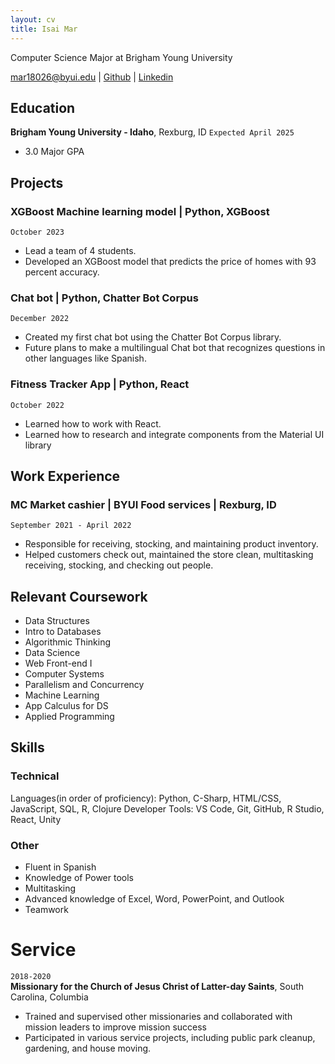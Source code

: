 ```yaml
---
layout: cv
title: Isai Mar
---
```


Computer Science Major at Brigham Young University

<div id="webaddress">
<a href="mar18026@byui.edu">mar18026@byui.edu</a>
| <a href="https://github.com/IsaiMar">Github</a>
| <a href="https://www.linkedin.com/in/isai-mar-gar/">Linkedin</a>
</div>


## Education


__Brigham Young University - Idaho__, Rexburg, ID `Expected April 2025`

- 3.0 Major GPA

## Projects

### XGBoost Machine learning model | Python, XGBoost
`October 2023`  

* Lead a team of 4 students.  
* Developed an XGBoost model that predicts the price of homes with 93 percent accuracy.  

### Chat bot | Python, Chatter Bot Corpus
`December 2022`  

* Created my first chat bot using the Chatter Bot Corpus library.  
* Future plans to make a multilingual Chat bot that recognizes questions in other languages like Spanish.

### Fitness Tracker App | Python, React
`October 2022`  

* Learned how to work with React.  
* Learned how to research and integrate components from the Material UI library   
   
## Work Experience

###	MC Market cashier | BYUI Food services | Rexburg, ID 
`September 2021 - April 2022`  

* Responsible for receiving, stocking, and maintaining product inventory.  
* Helped customers check out, maintained the store clean, multitasking receiving, stocking, and checking out people.  

## Relevant Coursework
-   Data Structures
-   Intro to Databases
-   Algorithmic Thinking
-   Data Science
-   Web Front-end I
-   Computer Systems
-   Parallelism and
Concurrency
-   Machine Learning
-   App Calculus for DS
-   Applied Programming


## Skills 

### Technical
Languages(in order of proficiency): Python, C-Sharp, HTML/CSS, JavaScript, SQL, R, Clojure
Developer Tools: VS Code, Git, GitHub, R Studio, React, Unity

### Other
-	Fluent in Spanish
-	Knowledge of Power tools
-	Multitasking
-	Advanced knowledge of Excel, Word, PowerPoint, and Outlook
-	Teamwork	

# Service

`2018-2020`  
__Missionary for the Church of Jesus Christ of Latter-day Saints__, South Carolina, Columbia

-	Trained and supervised other missionaries and collaborated with mission leaders to improve mission success
-	Participated in various service projects, including public park cleanup, gardening, and house moving.


<!-- ### Footer

Last updated: December 2nd,2023 -->


